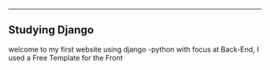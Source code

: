 <hr>

## Studying Django

welcome to my first website using django -python with focus at Back-End, I used a Free Template for the Front

